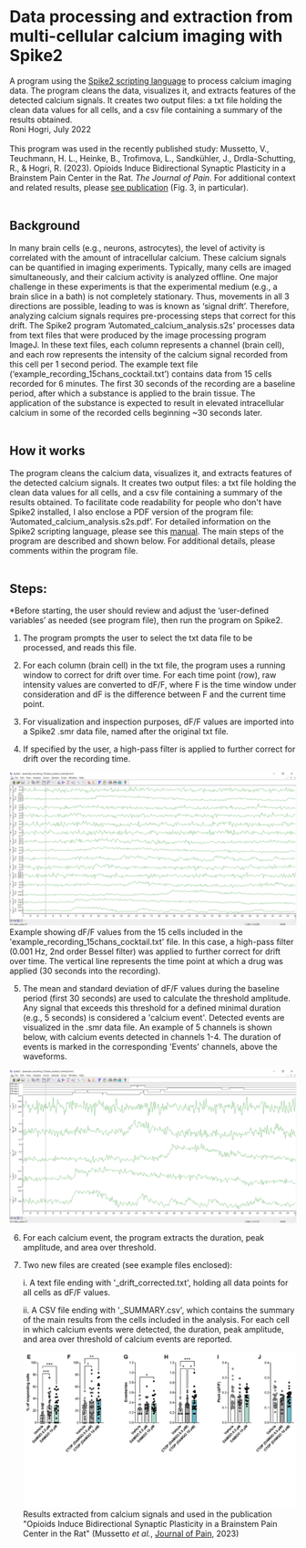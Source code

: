 # Data processing and extraction from multi-cellular calcium imaging with Spike2
A program using the [Spike2 scripting language](https://ced.co.uk/products/spkovsl) to process calcium imaging data. The program cleans the data, visualizes it, and extracts features of the detected calcium signals. It creates two output files: a txt file holding the clean data values for all cells, and a csv file containing a summary of the results obtained.  
Roni Hogri, July 2022
<br><br>
This program was used in the recently published study: 
Mussetto, V., Teuchmann, H. L., Heinke, B., Trofimova, L., Sandkühler, J., Drdla-Schutting, R., & Hogri, R. (2023). Opioids Induce Bidirectional Synaptic Plasticity in a Brainstem Pain Center in the Rat. *The Journal of Pain*.
For additional context and related results, please [see publication](https://www.sciencedirect.com/science/article/pii/S1526590023004054) (Fig. 3, in particular). 
<br><br>
## Background
In many brain cells (e.g., neurons, astrocytes), the level of activity is correlated with the amount of intracellular calcium. These calcium signals can be quantified in imaging experiments. Typically, many cells are imaged simultaneously, and their calcium activity is analyzed offline. One major challenge in these experiments is that the experimental medium (e.g., a brain slice in a bath) is not completely stationary. Thus, movements in all 3 directions are possible, leading to was is known as ‘signal drift’. Therefore, analyzing calcium signals requires pre-processing steps that correct for this drift. 
The Spike2 program ‘Automated_calcium_analysis.s2s’ processes data from text files that were produced by the image processing program ImageJ. In these text files, each column represents a channel (brain cell), and each row represents the intensity of the calcium signal recorded from this cell per 1 second period. The example text file (‘example_recording_15chans_cocktail.txt’) contains data from 15 cells recorded for 6 minutes. The first 30 seconds of the recording are a baseline period, after which a substance is applied to the brain tissue. The application of the substance is expected to result in elevated intracellular calcium in some of the recorded cells beginning ~30 seconds later. 
<br><br>
## How it works
The program cleans the calcium data, visualizes it, and extracts features of the detected calcium signals. It creates two output files: a txt file holding the clean data values for all cells, and a csv file containing a summary of the results obtained. 
To facilitate code readability for people who don't have Spike2 installed, I also enclose a PDF version of the program file: ‘Automated_calcium_analysis.s2s.pdf’. For detailed information on the Spike2 scripting language, please see this [manual](https://ced.co.uk/img/Spike9.pdf). 
The main steps of the program are described and shown below. For additional details, please comments within the program file. 
 <br><br>
## Steps:
*Before starting, the user should review and adjust the ‘user-defined variables’ as needed (see program file), then run the program on Spike2. 

1. The program prompts the user to select the txt data file to be processed, and reads this file.

2. For each column (brain cell) in the txt file, the program uses a running window to correct for drift over time. For each time point (row), raw intensity values are converted to dF/F, where F is the time window under consideration and dF is the difference between F and the current time point.

3. For visualization and inspection purposes, dF/F values are imported into a Spike2 .smr data file, named after the original txt file.

4. If specified by the user, a high-pass filter is applied to further correct for drift over the recording time.

![Image](https://github.com/ronihogri/Calcium-signal-preprocessing-and-analysis-with-Spike2/blob/main/smr%20waveforms.png) 
   Example showing dF/F values from the 15 cells included in the 'example_recording_15chans_cocktail.txt' file. In this case, a high-pass filter (0.001 Hz, 2nd order Bessel filter) was applied to further correct for drift over time. The vertical line represents the time point at which a drug was applied (30 seconds into the recording).

5. The mean and standard deviation of dF/F values during the baseline period (first 30 seconds) are used to calculate the threshold amplitude. Any signal that exceeds this threshold for a defined minimal duration (e.g., 5 seconds) is considered a 'calcium event'. Detected events are visualized in the .smr data file. An example of 5 channels is shown below, with calcium events detected in channels 1-4. The duration of events is marked in the corresponding 'Events' channels, above the waveforms.

![Image](https://github.com/ronihogri/Calcium-signal-preprocessing-and-analysis-with-Spike2/blob/main/waveforms%20and%20events.png) 

6. For each calcium event, the program extracts the duration, peak amplitude, and area over threshold.

7. Two new files are created (see example files enclosed):

   i. A text file ending with '_drift_corrected.txt', holding all data points for all cells as dF/F values.

      ii. A CSV file ending with '_SUMMARY.csv', which contains the summary of the main results from the cells included in the analysis. For each cell in which calcium events were detected, the duration, peak amplitude, and area over threshold of calcium events are reported.

   ![Image](https://github.com/ronihogri/Calcium-signal-preprocessing-and-analysis-with-Spike2/blob/main/fig3%20results.png)
   Results extracted from calcium signals and used in the publication "Opioids Induce Bidirectional Synaptic Plasticity in a Brainstem Pain Center in the Rat" (Mussetto *et al.*, [Journal of Pain](https://www.jpain.org/article/S1526-5900(23)00405-4/fulltext), 2023)
